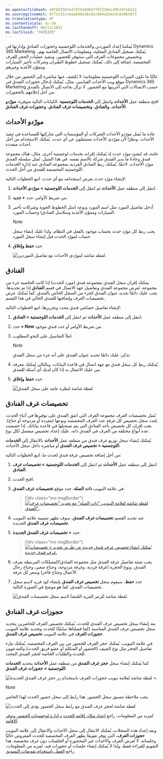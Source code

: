 ```yaml
---
ms.openlocfilehash: e97b525b7e47df418d8d7f67220ac495247eb122
ms.sourcegitcommit: 8773c31cceaa4d9a36c62c964a2b414c6e0656f3
ms.translationtype: HT
ms.contentlocale: ar-SA
ms.lasthandoff: 08/13/2021
ms.locfileid: "7435335"
---
```

يُمكننا إعداد الموردين والخدمات اللوجستية وحجوزات الفنادق وإدارتها في Dynamics 365 Marketing. يُمكنك تسجيل الفنادق المحلية، ومعلومات الاتصال الخاصة بهم، وتخصيص مجموعات الغرف التي ستتوفر للحضور، وتنفيذ عمليات الحجز للغرف المخصصة. إضافة إلى ذلك، يُمكنك تسجيل خطوط الطيران وشركات تأجير السيارات ومموّن الأغذية وغيرهم.  

غالبًا ما تكون الميزات اللوجستية معلوماتية؛ لا يُكشف عنها مباشرة إلى الحضور من خلال موقع ويب الأحداث القياسي. مثال، يُمكنك إدخال حجوزات الفندق في Dynamics 365 Marketing حسب الاتصالات التي أجريتها مع الحضور. لا تزال بحاجه إلى الاتصال بالفندق من أجل إعلامهم بالحجوزات.

افتح منطقة عمل **الأحداث** وانتقل إلى **الخدمات اللوجستية**. الكيانات التالية متوفرة: **مورّدو الأحداث**، **والفنادق**، **‏‫وتخصيصات غرف الفنادق‬**، **‏‫وحجوزات غرف الفنادق‬**.

## <a name="event-vendors"></a>مورّدو الأحداث 
عادة ما يُمثل مورّدو الأحداث الشركات أو المؤسسات التي شاركتها للمساعدة في تنفيذ الأحداث. ونظرًا لأن مورّدي الأحداث مستقلون عن أي حدث، يُمكنك الاستخدام من أجل أحداث متعددة.

عامة، قد تُنشئ مورّد حدث إذ يُمكنك إقرانه بخدمات لوجستية أخرى. مثال، هناك مجموعة فندق وعادةً ما يدير الفندق شركة بالاسم نفسه. في هذا المثيل، تُمثل سلسله الفندق مورّد الأحداث. لاحقًا، يُمكنك ربط الفنادق الفردية بمجموعه الفنادق عند إدارة الخدمات اللوجستية المخصصة للفندق من أجل الحدث.

لإنشاء مورّد حدث بغرض استخدامه مع أي حدث، اتبع الخطوات التالية:

1.  انتقل إلى منطقه عمل **الأحداث** ثم انتقل إلى **الخدمات اللوجستية > مورّدي الأحداث**.

1.  من شريط الأوامر، حدد **+ جديد**.

1.  أدخل تفاصيل المورد مثل اسم المورد ونوعه (مثل الخطوط الجوية وشركات تأجير السيارات ومموّن الأغذية وسلاسل الفنادق) وحساب المورد.

    > [!NOTE]
    > يجب ربط كل مورّد حدث بحساب موجود بالفعل في النظام، ولذا عليك إنشاء سجل حساب لمورّد الحدث قبل إنشاء سجل المورد.

1.  حدد **حفظ وإغلاق**.

    ![لقطه شاشه لمورّدي الأحداث مع تفاصيل الموردين.](../media/event-vendor.png)

## <a name="hotels"></a>الفنادق 
يمكنك إقران سجل الفندق بمجموعة فندق (مورد الحدث) إذا كانت الخاصية جزء من مجموعة. تُعرض مجموعة الفندق وتفاصيل جهة الاتصال في قسم **الفنادق** إذا تم تحديدها. يجب عليك دائمًا تحديد عنوان الفندق كجزء من السجل الخاص بالفندق. كما يُمكنك عرض تخصيصات الغرف وإضافتها للفندق الحالي في هذا القسم.

لإنشاء تفاصيل خصائص فندق محدد وتحريرها، اتبع الخطوات التالية:

1.  انتقل إلى منطقه عمل **الأحداث** ثم انتقل إلى **الخدمات اللوجستية > الفنادق**.

1.  حدد **+ New** من شريط الأوامر أو حدد فندق موجود.

1.  املأ التفاصيل على النحو المطلوب.

    > [!NOTE]
    > تذكر، عليك دائمًا تحديد عنوان الفندق على أنه جزء من سجل الفندق.

1.  يُمكنك ربط كل سجل فندق مع جهة اتصال في قاعدة البيانات، وبالتالي يُمكنك معرفة من عليك الاتصال به إذا كان لديك أي أسئلة للفندق.

1.  حدد **حفظ وإغلاق**.

    ![لقطة شاشة لنظرة عامة على سجل الفندق.](../media/event-hotel.png)

## <a name="hotel-room-allocations"></a>تخصيصات غرف الفنادق
تُمثل تخصيصات الغرف مجموعة الغرف التي اتفق الفندق على توفيرها في أثناء الحدث. يُحدد سجل تخصيص كل غرفة عدد الغرف المخصصة ونوعها (مفردة أو مزدوجة أو جناح). يجب إقران كل تخصيص بأحد الفنادق التي يتم تسجيلها في قاعدة بياناتك. إذا خصصت عدة أنواع مختلفة من الغرف في الفندق ذاته، عليك إعداد تخصيص منفصل لكل نوع.

يُمكنك إنشاء سجل توزيع غرف فندق من منطقه عمل **الأحداث** بالانتقال إلى **الخدمات اللوجستية > تخصيص غرف الفندق** أو مباشره داخل سجل الأحداث. 

من أجل إضافة تخصيص غرفة فندق لحدث ما، اتبع الخطوات التالية:

1.  انتقل إلى منطقه عمل **الأحداث** ثم انتقل إلى **الخدمات اللوجستية > ‏‫تخصيصات غرف الفنادق‬**.

1.  افتح الحدث.

1.  في علامة التبويب **ذات الصلة**، حدد موقع **تخصيصات غرف الفندق**.

    > [!div class="mx-imgBorder"]
    > [![لقطة شاشة لعلامة التبويب "ذات الصلة" مع تحديد "تخصيصات غرف الفندق".](../media/event-hotel-room-allocations.png)](../media/event-hotel-room-allocations.png#lightbox)

1.  عند تحديد القسم **تخصيصات غرف الفندق**، سوف تظهر تسمية علامة التبويب **تخصيصات غرف الفندق** الجديدة.

1.  حدد **+ تخصيصات غرف الفندق الجديدة**.

    > [!div class="mx-imgBorder"]
    > [![يُمكنك إنشاء تخصيص غرف فندق جديدة عن طريق تحديد + تخصيصات غرف فندق جديدة.](../media/event-hotel-room-allocation-create-new.png)](../media/event-hotel-room-allocation-create-new.png#lightbox)

1.  يجب تعبئة تفاصيل غرفة الفندق مثل مجموعة الفنادق/الممتلكات المرتبطة بغرف الفندق، ونوع الحجرة (غرفة فردية، وغرفة مزدوجة، وجناح صغير، و‏‫جناح رجال الأعمال‬ وجناح فاخر) وسعر كل غرفة.

1.  حدد **حفظ**، سيقوم سجل **تخصيص غرف الفندق** بإنشاء كود فريد لاسم سجل تخصيصات الفندق، كما هو موضح في الصورة التالية.

    ![لقطة شاشة للرمز الفريد المُنشأ لاسم سجل تخصيصات الفندق.](../media/event-hotel-room-allocation-unique-code.png)

## <a name="hotel-room-reservations"></a>حجوزات غرف الفنادق 
بعد إنشاء سجل تخصيص غرف الفندق للحدث، يُمكنك تخصيص الغرف للحاضرين بتحديد سجل تخصيص غرف الفندق المناسبة (كما فصلناها سابقًا) للحدث وتحديد علامة التبويب **حجوزات الغرف** في علامة التبويب **تخصيص غرف الفندق**.

في علامة التبويب، يُمكنك حجز الغرف للحضور من بين الغرف المخصصة.
يُمكنك ملء تفاصيل الحجز مثل نوع الضيف (الحضور أو المتكلم أو عضو فريق الحدث) والمدعوون للحدث والطلبات الخاصة لحجز الفندق المحدد.

كما يُمكنك إنشاء سجل **حجز غرف الفندق** من منطقه عمل **الأحداث** بتحديد **الخدمات اللوجستية > حجوزات غرف الفندق**. 

![لقطة شاشة لعلامة تبويب حجوزات الغرف باستخدام زر حجز غرف الفندق الجديدة +.](../media/event-new-hotel-room-reservation.png)

> [!NOTE]
> يجب ملاحظة تنسيق سجل الحضور. هذا رابط إلى سجل حضور الحدث لهذا الحاضر.

![لقطة شاشة لحجز غرف الفندق مع رابط سجل الحضور يؤدي إلى الحدث.](../media/event-hotel-room-reservation.png)

لمزيد من المعلومات، راجع [‏‫إعداد مكان إقامة الحدث‬](/dynamics365/marketing/set-up-event?azure-portal=true#set-up-the-event-venue) و [‏‫إدارة لوجستيات الحضور وتوفر الإقامة‬](/dynamics365/marketing/manage-event-logistic?azure-portal=true).

وبعد إعداد هذه السجلات، يُمكنك الانتقال إلى سجل الأحداث والانتقال إلى علامة التبويب **حجوزات الغرف**، التي توفر تقويمًا يظهر الغرف المخصصة للحدث المعروض حاليًا وجلساته.
لا تُعرض الغرف والأحداث غير المحجوزة أو الجلسات دون غرف مخصصة. هذا التقويم للقراءة فقط، ولذا لا يُمكنك إنشاء جلسات أو حجوزات فيه. لمزيد من المعلومات، راجع [العمل باستخدام تقويمات التسويق](/dynamics365/marketing/marketing-calendar?azure-portals=true).
